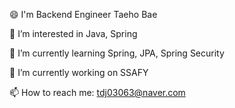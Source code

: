 😄 I'm Backend Engineer Taeho Bae

👀 I’m interested in Java, Spring

🌱 I’m currently learning Spring, JPA, Spring Security

🔭 I’m currently working on SSAFY

📫 How to reach me: tdj03063@naver.com
